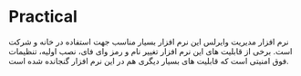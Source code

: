 # Practical
نرم افزار مدیریت وایرلس
این نرم افزار بسیار مناسب جهت استفاده در خانه و شرکت است.
برخی از قابلیت های این نرم افزار تغییر نام و رمز وای فای، نصب اولیه، تنظیمات فوق امنیتی است که قابلیت های بسیار دیگری هم در این نرم افزار گنجانده شده است.
